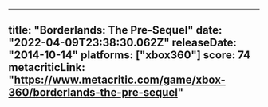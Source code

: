 
---
title: "Borderlands: The Pre-Sequel"
date: "2022-04-09T23:38:30.062Z"
releaseDate: "2014-10-14"
platforms: ["xbox360"]
score: 74
metacriticLink: "https://www.metacritic.com/game/xbox-360/borderlands-the-pre-sequel"
---
